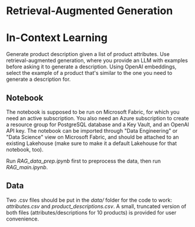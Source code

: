 # Retrieval-Augmented Generation
# In-Context Learning
Generate product description given a list of product attributes. Use retrieval-augmented generation, where you provide an LLM with examples before asking it to generate a description. Using OpenAI embeddings, select the example of a product that's similar to the one you need to generate a description for. 

## Notebook 
The notebook is supposed to be run on Microsoft Fabric, for which you need an active subscription. You also need an Azure subscription to create a resource group for PostgreSQL database and a Key Vault, and an OpenAI API key. The notebook can be imported through "Data Engineering" or "Data Science" view on Microsoft Fabric, and should be attached to an existing Lakehouse (make sure to make it a default Lakehouse for that notebook, too).

Run *RAG_data_prep.ipynb* first to preprocess the data, then run *RAG_main.ipynb*.

## Data
Two .csv files should be put in the *data/* folder for the code to work: *attributes.csv* and *product_descriptions.csv*. A small, truncated version of both files (attributes/descriptions for 10 products) is provided for user convenience.